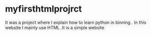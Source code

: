 # myfirsthtmlprojrct
It was a project where I explain how to learn python in binning . In this website I mainly use HTML .It is a simple website
